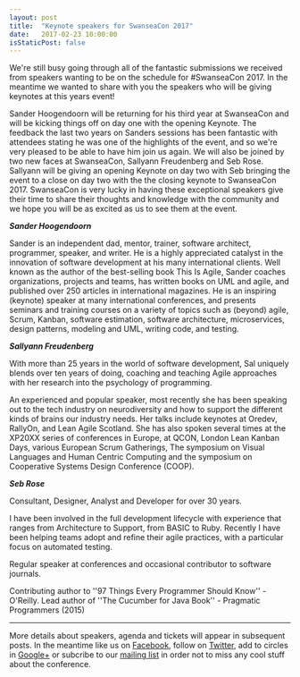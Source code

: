 ```yaml
---
layout: post
title:  "Keynote speakers for SwanseaCon 2017"
date:   2017-02-23 10:00:00
isStaticPost: false
---
```


We're still busy going through all of the fantastic submissions we received from speakers wanting to be on the schedule for #SwanseaCon 2017. In the meantime we wanted to share with you the speakers who will be giving keynotes at this years event!



Sander Hoogendoorn will be returning for his third year at SwanseaCon and will be kicking things off on day one with the opening Keynote. The feedback the last two years on Sanders sessions has been fantastic with attendees stating he was one of the highlights of the event, and so we're very pleased to be able to have him join us again. We will also be joined by two new faces at SwanseaCon, Sallyann Freudenberg and Seb Rose. Sallyann will be giving an opening Keynote on day two with Seb bringing the event to a close on day two with the the closing keynote to SwanseaCon 2017. SwanseaCon is very lucky in having these exceptional speakers give their time to share their thoughts and knowledge with the community and we hope you will be as excited as us to see them at the event.

***Sander Hoogendoorn***

Sander is an independent dad, mentor, trainer, software architect, programmer, speaker, and writer. He is a highly appreciated catalyst in the innovation of software development at his many international clients. Well known as the author of the best-selling book This Is Agile, Sander coaches organizations, projects and teams, has written books on UML and agile, and published over 250 articles in international magazines. He is an inspiring (keynote) speaker at many international conferences, and presents seminars and training courses on a variety of topics such as (beyond) agile, Scrum, Kanban, software estimation, software architecture, microservices, design patterns, modeling and UML, writing code, and testing.

***Sallyann Freudenberg***

With more than 25 years in the world of software development, Sal uniquely blends over ten years of doing, coaching and teaching Agile approaches with her research into the psychology of programming.

An experienced and popular speaker, most recently she has been speaking out to the tech industry on neurodiversity and how to support the different kinds of brains our industry needs. Her talks include keynotes at Oredev, RallyOn, and Lean Agile Scotland. She has also spoken several times at the XP20XX series of conferences in Europe, at QCON, London Lean Kanban Days, various European Scrum Gatherings, The symposium on Visual Languages and Human Centric Computing and the symposium on Cooperative Systems Design Conference (COOP).

***Seb Rose***

Consultant, Designer, Analyst and Developer for over 30 years.

I have been involved in the full development lifecycle with experience that ranges from Architecture to Support, from BASIC to Ruby. Recently I have been helping teams adopt and refine their agile practices, with a particular focus on automated testing.

Regular speaker at conferences and occasional contributor to software journals.

Contributing author to ''97 Things Every Programmer Should Know'' - O'Reilly. Lead author of ''The Cucumber for Java Book'' - Pragmatic Programmers (2015)
 
 
---
More details about speakers, agenda and tickets will appear in subsequent posts. In the meantime like us on [Facebook](https://www.facebook.com/swanseacon), follow on [Twitter](https://twitter.com/SwanseaCon), add to circles in [Google+](https://plus.google.com/u/1/105624973822199981487) or subcribe to our [mailing list](//swancon.us10.list-manage.com/subscribe/post?u=6f529863589ed3eabebff1faf&amp;id=ac260fb163) in order not to miss any cool stuff about the conference.

